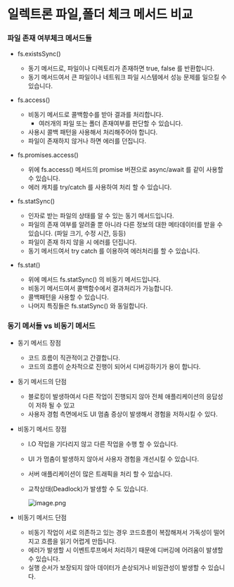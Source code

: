 # 일렉트론 파일,폴더 체크 메서드 비교

### 파일 존재 여부체크 메서드들

- fs.existsSync()
    - 동기 메서드로, 파일이나 디렉토리가 존재하면 true, false 를 반환합니다.
    - 동기 메서드여서 큰 파일이나 네트워크 파일 시스템에서 성능 문제를 일으킬 수 있습니다.
    
- fs.access()
    - 비동기 메서드로 콜백함수를 받아 결과를 처리합니다.
        - 여러개의 파일 또는 폴더 존재여부를 판단할 수 있습니다.
    - 사용시 콜백 패턴을 사용해서 처리해주어야 합니다.
    - 파일이 존재하지 않거나 하면 에러를 던집니다.

- fs.promises.access()
    - 위에 fs.access() 메서드의 promise 버젼으로 async/await 를 같이 사용할 수 있습니다.
    - 에러 캐치를 try/catch 를 사용하여 처리 할 수 있습니다.

- fs.statSync()
    - 인자로 받는 파일의 상태를 알 수 있는 동기 메서드입니다.
    - 파일의 존재 여부를 알려줄 뿐 아니라 다른 정보의 대한 메타데이터를 받을 수 있습니다. (파일 크기, 수정 시간, 등등)
    - 파일이 존재 하지 않을 시 에러를 던집니다.
    - 동기 메서드여서 try catch 를 이용하여 에러처리를 할 수 있습니다.

- fs.stat()
    - 위에 메서드 fs.statSync() 의 비동기 메서드입니다.
    - 비동기 메서드여서 콜백함수에서 결과처리가 가능합니다.
    - 콜백패턴을 사용할 수 있습니다.
    - 나머지 특징들은  fs.statSync() 와 동일합니다.

### 동기 메서들 vs 비동기 메서드

- 동기 메서드 장점
    - 코드 흐름이 직관적이고 간결합니다.
    - 코드의 흐름이 순차적으로 진행이 되어서 디버깅하기가 용이 합니다.

- 동기 메서드의 단점
    - 블로킹이 발생하여서 다른 작업이 진행되지 않아 전체 애플리케이션의 응답성이 저하 될 수 있고
    - 사용자 경험 측면에서도 UI 멈춤 증상이 발생해서 경험을 저하시킬 수 있다.

- 비동기 메서드 장점
    - I.O 작업을 기다리지 않고 다른 작업을 수행 할 수 있습니다.
    - UI 가 멈춤이 발생하지 않아서 사용자 경험을 개선시킬 수 있습니다.
    - 서버 애플리케이션이 많은 트래픽을 처리 할 수 있습니다.
    - 교착상태(Deadlock)가 발생할 수 도 있습니다.
        
        ![image.png](%E1%84%8B%E1%85%B5%E1%86%AF%E1%84%85%E1%85%A6%E1%86%A8%E1%84%90%E1%85%B3%E1%84%85%E1%85%A9%E1%86%AB%20%E1%84%91%E1%85%A1%E1%84%8B%E1%85%B5%E1%86%AF,%E1%84%91%E1%85%A9%E1%86%AF%E1%84%83%E1%85%A5%20%E1%84%8E%E1%85%A6%E1%84%8F%E1%85%B3%20%E1%84%86%E1%85%A6%E1%84%89%E1%85%A5%E1%84%83%E1%85%B3%20%E1%84%87%E1%85%B5%E1%84%80%E1%85%AD%20b1aa4d84aa30407693ac9e7e6a64537f/image.png)
        
- 비동기 메서드 단점
    - 비동기 작업이 서로 의존하고 있는 경우 코드흐름이 복잡해져서 가독성이 떨어지고 흐름을 읽기 어렵게 만듭니다.
    - 에러가 발생할 시 이벤트루프에서 처리하기 때문에 디버깅에 어려움이 발생할 수 있습니다.
    - 실행 순서가 보장되지 않아 데이터가 손상되거나 비일관성이 발생할 수 있습니다.